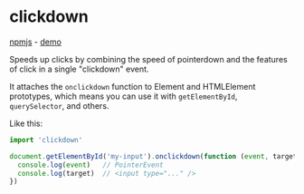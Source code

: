 # clickdown
[npmjs](https://www.npmjs.com/package/clickdown) - [demo](https://clickdown.pages.dev/)

Speeds up clicks by combining the speed of pointerdown and the features of click in a single "clickdown" event.

It attaches the `onclickdown` function to Element and HTMLElement prototypes, which means you can use it with `getElementById`, `querySelector`, and others.

Like this:

```js
import 'clickdown'

document.getElementById('my-input').onclickdown(function (event, target) {
  console.log(event)   // PointerEvent
  console.log(target)  // <input type="..." />
})
```

